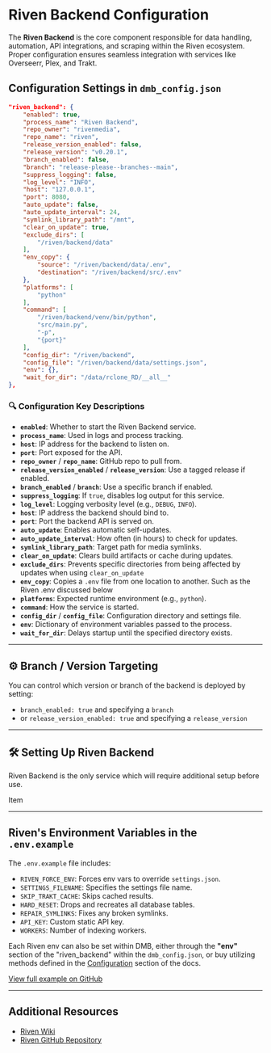 
# Riven Backend Configuration

The **Riven Backend** is the core component responsible for data handling, automation, API integrations, and scraping within the Riven ecosystem. Proper configuration ensures seamless integration with services like Overseerr, Plex, and Trakt.

## Configuration Settings in `dmb_config.json`

```json
"riven_backend": {
    "enabled": true,
    "process_name": "Riven Backend",
    "repo_owner": "rivenmedia",
    "repo_name": "riven",
    "release_version_enabled": false,
    "release_version": "v0.20.1",
    "branch_enabled": false,
    "branch": "release-please--branches--main",
    "suppress_logging": false,
    "log_level": "INFO",
    "host": "127.0.0.1",
    "port": 8080,
    "auto_update": false,
    "auto_update_interval": 24,
    "symlink_library_path": "/mnt",
    "clear_on_update": true,
    "exclude_dirs": [
        "/riven/backend/data"
    ],
    "env_copy": {
        "source": "/riven/backend/data/.env",
        "destination": "/riven/backend/src/.env"
    },
    "platforms": [
        "python"
    ],
    "command": [
        "/riven/backend/venv/bin/python",
        "src/main.py",
        "-p",
        "{port}"
    ],
    "config_dir": "/riven/backend",
    "config_file": "/riven/backend/data/settings.json",        
    "env": {},
    "wait_for_dir": "/data/rclone_RD/__all__"
},
```

### 🔍 Configuration Key Descriptions

- **`enabled`**: Whether to start the Riven Backend service.
- **`process_name`**: Used in logs and process tracking.
- **`host`**: IP address for the backend to listen on.
- **`port`**: Port exposed for the API.
- **`repo_owner`** / **`repo_name`**: GitHub repo to pull from.
- **`release_version_enabled`** / **`release_version`**: Use a tagged release if enabled.
- **`branch_enabled`** / **`branch`**: Use a specific branch if enabled.
- **`suppress_logging`**: If `true`, disables log output for this service.
- **`log_level`**: Logging verbosity level (e.g., `DEBUG`, `INFO`).
- **`host`**: IP address the backend should bind to.
- **`port`**: Port the backend API is served on.
- **`auto_update`**: Enables automatic self-updates.
- **`auto_update_interval`**: How often (in hours) to check for updates.
- **`symlink_library_path`**: Target path for media symlinks.
- **`clear_on_update`**: Clears build artifacts or cache during updates.
- **`exclude_dirs`**: Prevents specific directories from being affected by updates when using `clear_on_update`
- **`env_copy`**: Copies a `.env` file from one location to another. Such as the Riven .env discussed below
- **`platforms`**: Expected runtime environment (e.g., `python`).
- **`command`**: How the service is started.
- **`config_dir`** / **`config_file`**: Configuration directory and settings file.
- **`env`**: Dictionary of environment variables passed to the process.
- **`wait_for_dir`**: Delays startup until the specified directory exists.

---

## ⚙️ Branch / Version Targeting
You can control which version or branch of the backend is deployed by setting:

- `branch_enabled: true` and specifying a `branch`
- or `release_version_enabled: true` and specifying a `release_version`

---

## 🛠️ Setting Up Riven Backend

Riven Backend is the only service which will require additional setup before use.

Item 

---


## Riven's Environment Variables in the `.env.example`

The `.env.example` file includes:

- `RIVEN_FORCE_ENV`: Forces env vars to override `settings.json`.
- `SETTINGS_FILENAME`: Specifies the settings file name.
- `SKIP_TRAKT_CACHE`: Skips cached results.
- `HARD_RESET`: Drops and recreates all database tables.
- `REPAIR_SYMLINKS`: Fixes any broken symlinks.
- `API_KEY`: Custom static API key.
- `WORKERS`: Number of indexing workers.

Each Riven env can also be set within DMB, either through the **"env"** section of the "riven_backend" within the `dmb_config.json`, or buy utilizing methods defined in the [Configuration](../features/configuration.md) section of the docs.



[View full example on GitHub](https://github.com/rivenmedia/riven/blob/main/.env.example)

---

## Additional Resources

- [Riven Wiki](https://rivenmedia.github.io/wiki/)
- [Riven GitHub Repository](https://github.com/rivenmedia/riven)
